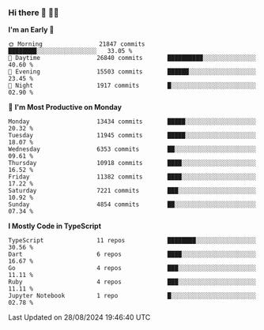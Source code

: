 ### Hi there 👋 🧑‍💻



<!--START_SECTION:waka-->
**I'm an Early 🐤** 

```text
🌞 Morning                21847 commits       ████████░░░░░░░░░░░░░░░░░   33.05 % 
🌆 Daytime                26840 commits       ██████████░░░░░░░░░░░░░░░   40.60 % 
🌃 Evening                15503 commits       ██████░░░░░░░░░░░░░░░░░░░   23.45 % 
🌙 Night                  1917 commits        █░░░░░░░░░░░░░░░░░░░░░░░░   02.90 % 
```
📅 **I'm Most Productive on Monday** 

```text
Monday                   13434 commits       █████░░░░░░░░░░░░░░░░░░░░   20.32 % 
Tuesday                  11945 commits       █████░░░░░░░░░░░░░░░░░░░░   18.07 % 
Wednesday                6353 commits        ██░░░░░░░░░░░░░░░░░░░░░░░   09.61 % 
Thursday                 10918 commits       ████░░░░░░░░░░░░░░░░░░░░░   16.52 % 
Friday                   11382 commits       ████░░░░░░░░░░░░░░░░░░░░░   17.22 % 
Saturday                 7221 commits        ███░░░░░░░░░░░░░░░░░░░░░░   10.92 % 
Sunday                   4854 commits        ██░░░░░░░░░░░░░░░░░░░░░░░   07.34 % 
```


**I Mostly Code in TypeScript** 

```text
TypeScript               11 repos            ████████░░░░░░░░░░░░░░░░░   30.56 % 
Dart                     6 repos             ████░░░░░░░░░░░░░░░░░░░░░   16.67 % 
Go                       4 repos             ███░░░░░░░░░░░░░░░░░░░░░░   11.11 % 
Ruby                     4 repos             ███░░░░░░░░░░░░░░░░░░░░░░   11.11 % 
Jupyter Notebook         1 repo              █░░░░░░░░░░░░░░░░░░░░░░░░   02.78 % 
```




 Last Updated on 28/08/2024 19:46:40 UTC
<!--END_SECTION:waka-->


